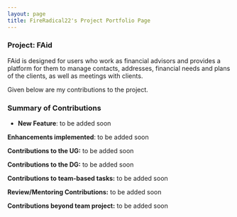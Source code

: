 ```yaml
---
layout: page
title: FireRadical22's Project Portfolio Page
---
```


### Project: FAid

FAid is designed for users who work as financial advisors and provides a platform for them to manage contacts, addresses, financial needs and plans of the clients, as well as meetings with clients.

Given below are my contributions to the project.

### Summary of Contributions

* **New Feature**: to be added soon

**Enhancements implemented**: to be added soon

**Contributions to the UG:** to be added soon

**Contributions to the DG:** to be added soon

**Contributions to team-based tasks:** to be added soon

**Review/Mentoring Contributions:** to be added soon

**Contributions beyond team project:** to be added soon
